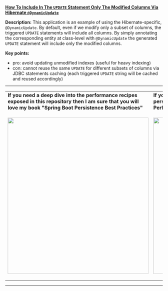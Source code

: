 **[How To Include In The `UPDATE` Statement Only The Modified Columns Via Hibernate `@DynamicUpdate`](https://github.com/AnghelLeonard/Hibernate-SpringBoot/tree/master/HibernateSpringBootDynamicUpdate)**

**Description:** This application is an example of using the Hibernate-specific, `@DynamicUpdate`. By default, even if we modify only a subset of columns, the triggered `UPDATE` statements will include all columns. By simply annotating the corresponding entity at class-level with `@DynamicUpdate` the generated `UPDATE` statement will include only the modified columns. 

**Key points:**
- pro: avoid updating unmodified indexes (useful for heavy indexing)
- con: cannot reuse the same `UPDATE` for different subsets of columns via JDBC statements caching (each triggered `UPDATE` string will be cached and reused accordingly)
     
-----------------------------------------------------------------------------------------------------------------------    
<table>
     <tr><td><b>If you need a deep dive into the performance recipes exposed in this repository then I am sure that you will love my book "Spring Boot Persistence Best Practices"</b></td><td><b>If you need a hand of tips and illustrations of 100+ Java persistence performance issues then "Java Persistence Performance Illustrated Guide" is for you.</b></td></tr>
     <tr><td>
<a href="https://www.apress.com/us/book/9781484256251"><p align="left"><img src="https://github.com/AnghelLeonard/Hibernate-SpringBoot/blob/master/Spring%20Boot%20Persistence%20Best%20Practices.jpg" height="500" width="450"/></p></a>
</td><td>
<a href="https://leanpub.com/java-persistence-performance-illustrated-guide"><p align="right"><img src="https://github.com/AnghelLeonard/Hibernate-SpringBoot/blob/master/Java%20Persistence%20Performance%20Illustrated%20Guide.jpg" height="500" width="450"/></p></a>
</td></tr></table>

-----------------------------------------------------------------------------------------------------------------------    

